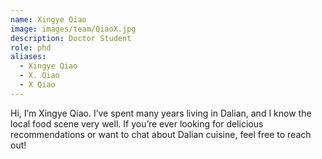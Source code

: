 ```yaml
---
name: Xingye Qiao
image: images/team/QiaoX.jpg
description: Doctor Student
role: phd
aliases:
  - Xingye Qiao
  - X. Qiao
  - X Qiao
---
```


Hi, I’m Xingye Qiao. I’ve spent many years living in Dalian, and I know the local food scene very well. If you’re ever looking for delicious recommendations or want to chat about Dalian cuisine, feel free to reach out!
